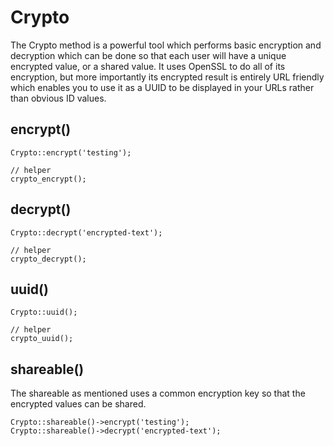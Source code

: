 # Crypto

The Crypto method is a powerful tool which performs basic encryption and decryption which can be done so that each user will have a unique encrypted value, or a shared value. It uses OpenSSL to do all of its encryption, but more importantly its encrypted result is entirely URL friendly which enables you to use it as a UUID to be displayed in your URLs rather than obvious ID values.

## encrypt()

```
Crypto::encrypt('testing');

// helper
crypto_encrypt();
```

## decrypt()

```
Crypto::decrypt('encrypted-text');

// helper
crypto_decrypt();
```

## uuid()

```
Crypto::uuid();

// helper
crypto_uuid();
```

## shareable()

The shareable as mentioned uses a common encryption key so that the encrypted values can be shared.

```
Crypto::shareable()->encrypt('testing');
Crypto::shareable()->decrypt('encrypted-text');
```
